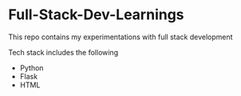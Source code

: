 # Full-Stack-Dev-Learnings

This repo contains my experimentations with full stack development

Tech stack includes the following

- Python 
- Flask
- HTML
